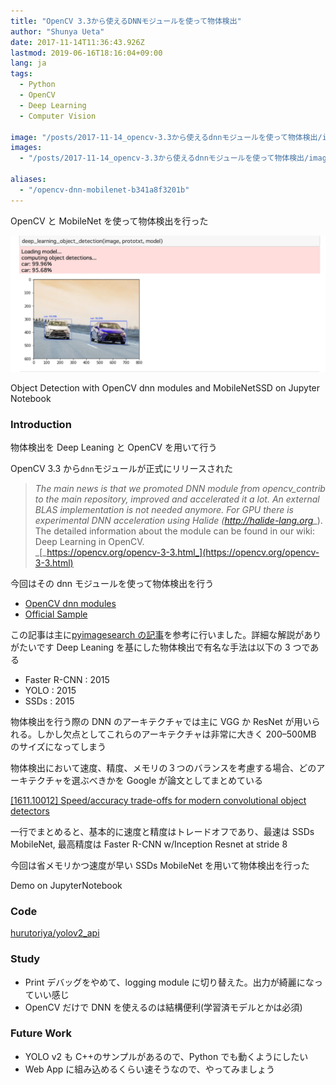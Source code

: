 ```yaml
---
title: "OpenCV 3.3から使えるDNNモジュールを使って物体検出"
author: "Shunya Ueta"
date: 2017-11-14T11:36:43.926Z
lastmod: 2019-06-16T18:16:04+09:00
lang: ja
tags:
  - Python
  - OpenCV
  - Deep Learning
  - Computer Vision

image: "/posts/2017-11-14_opencv-3.3から使えるdnnモジュールを使って物体検出/images/1.png"
images:
  - "/posts/2017-11-14_opencv-3.3から使えるdnnモジュールを使って物体検出/images/1.png"

aliases:
  - "/opencv-dnn-mobilenet-b341a8f3201b"
---
```


OpenCV と MobileNet を使って物体検出を行った

![image](/posts/2017-11-14_opencv-3.3から使えるdnnモジュールを使って物体検出/images/1.png)

Object Detection with OpenCV dnn modules and MobileNetSSD on Jupyter Notebook

### Introduction

物体検出を Deep Leaning と OpenCV を用いて行う

OpenCV 3.3 から`dnn`モジュールが正式にリリースされた

> _The main news is that we promoted DNN module from opencv_contrib to the main repository, improved and accelerated it a lot. An external BLAS implementation is not needed anymore. For GPU there is experimental DNN acceleration using Halide (_[_http://halide-lang.org_](http://halide-lang.org)_). The detailed information about the module can be found in our wiki: Deep Learning in OpenCV.  
> _[_https://opencv.org/opencv-3-3.html_](https://opencv.org/opencv-3-3.html)

今回はその dnn モジュールを使って物体検出を行う

- [OpenCV dnn modules](https://github.com/opencv/opencv/tree/master/modules/dnn)
- [Official Sample](https://github.com/opencv/opencv/tree/master/samples/dnn)

この記事は主に[pyimagesearch の記事](https://www.pyimagesearch.com/2017/09/11/object-detection-with-deep-learning-and-opencv/)を参考に行いました。詳細な解説がありがたいです Deep Leaning を基にした物体検出で有名な手法は以下の 3 つである

- Faster R-CNN : 2015
- YOLO : 2015
- SSDs : 2015

物体検出を行う際の DNN のアーキテクチャでは主に VGG か ResNet が用いられる。しかし欠点としてこれらのアーキテクチャは非常に大きく 200–500MB のサイズになってしまう

物体検出において速度、精度、メモリの３つのバランスを考慮する場合、どのアーキテクチャを選ぶべきかを Google が論文としてまとめている

[[1611.10012] Speed/accuracy trade-offs for modern convolutional object detectors](https://arxiv.org/abs/1611.10012)

一行でまとめると、基本的に速度と精度はトレードオフであり、最速は SSDs MobileNet, 最高精度は Faster R-CNN w/Inception Resnet at stride 8

今回は省メモリかつ速度が早い SSDs MobileNet を用いて物体検出を行った

Demo on JupyterNotebook

### Code

[hurutoriya/yolov2_api](https://github.com/hurutoriya/yolov2_api)

### Study

- Print デバッグをやめて、logging module に切り替えた。出力が綺麗になっていい感じ
- OpenCV だけで DNN を使えるのは結構便利(学習済モデルとかは必須)

### Future Work

- YOLO v2 も C++のサンプルがあるので、Python でも動くようにしたい
- Web App に組み込めるくらい速そうなので、やってみましょう
